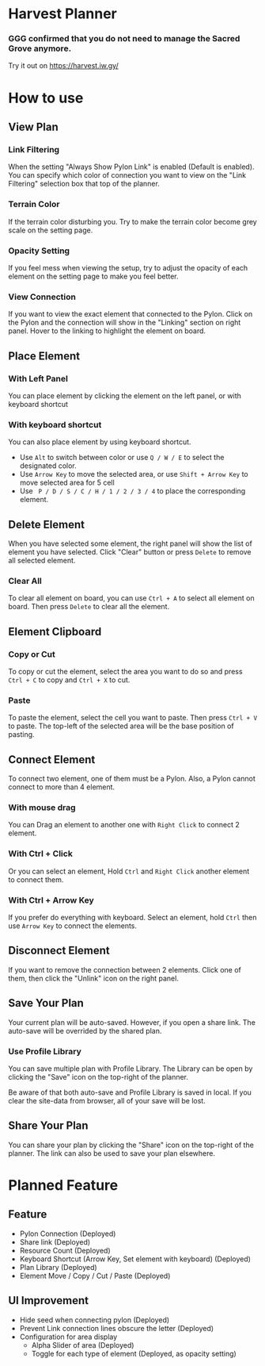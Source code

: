 # Harvest Planner
### GGG confirmed that you do not need to manage the Sacred Grove anymore.

Try it out on https://harvest.iw.gy/

# How to use
## View Plan
### Link Filtering
When the setting "Always Show Pylon Link" is enabled (Default is enabled). You can specify which color of connection you want to view on the "Link Filtering" selection box that top of the planner.

### Terrain Color
If the terrain color disturbing you. Try to make the terrain color become grey scale on the setting page.

### Opacity Setting
If you feel mess when viewing the setup, try to adjust the opacity of each element on the setting page to make you feel better.

### View Connection
If you want to view the exact element that connected to the Pylon. Click on the Pylon and the connection will show in the "Linking" section on right panel. Hover to the linking to highlight the element on board.

## Place Element
### With Left Panel
You can place element by clicking the element on the left panel, or with keyboard shortcut
### With keyboard shortcut
You can also place element by using keyboard shortcut. 
- Use `Alt` to switch between color or use `Q / W / E` to select the designated color.
- Use `Arrow Key` to move the selected area, or use `Shift + Arrow Key` to move selected area for 5 cell
- Use ` P / D / S / C / H / 1 / 2 / 3 / 4` to place the corresponding element.

## Delete Element
When you have selected some element, the right panel will show the list of element you have selected. Click "Clear" button or press `Delete` to remove all selected element.
### Clear All
To clear all element on board, you can use `Ctrl + A` to select all element on board. Then press `Delete` to clear all the element.

## Element Clipboard
### Copy or Cut
To copy or cut the element, select the area you want to do so and press `Ctrl + C` to copy and `Ctrl + X` to cut.
### Paste
To paste the element, select the cell you want to paste. Then press `Ctrl + V` to paste. The top-left of the selected area will be the base position of pasting.

## Connect Element
To connect two element, one of them must be a Pylon. Also, a Pylon cannot connect to more than 4 element.
### With mouse drag
You can Drag an element to another one with `Right Click` to connect 2 element.
### With Ctrl + Click
Or you can select an element, Hold `Ctrl` and `Right Click` another element to connect them.
### With Ctrl + Arrow Key
If you prefer do everything with keyboard. Select an element, hold `Ctrl` then use `Arrow Key` to connect the elements.

## Disconnect Element
If you want to remove the connection between 2 elements. Click one of them, then click the "Unlink" icon on the right panel.

## Save Your Plan
Your current plan will be auto-saved. However, if you open a share link. The auto-save will be overrided by the shared plan.
### Use Profile Library
You can save multiple plan with Profile Library. The Library can be open by clicking the "Save" icon on the top-right of the planner.

Be aware of that both auto-save and Profile Library is saved in local. If you clear the site-data from browser, all of your save will be lost.

## Share Your Plan
You can share your plan by clicking the "Share" icon on the top-right of the planner. The link can also be used to save your plan elsewhere.

# Planned Feature
## Feature
- Pylon Connection (Deployed)
- Share link (Deployed)
- Resource Count (Deployed)
- Keyboard Shortcut (Arrow Key, Set element with keyboard) (Deployed)
- Plan Library (Deployed)
- Element Move / Copy / Cut / Paste (Deployed)

## UI Improvement
- Hide seed when connecting pylon (Deployed)
- Prevent Link connection lines obscure the letter (Deployed)
- Configuration for area display
  - Alpha Slider of area (Deployed)
  - Toggle for each type of element (Deployed, as opacity setting)

